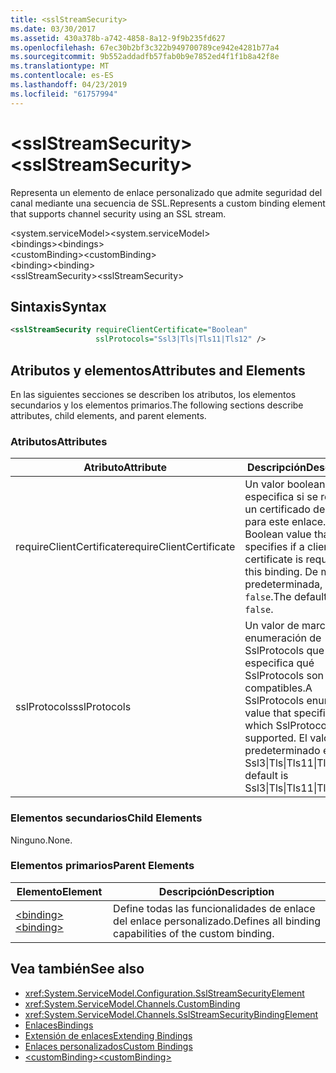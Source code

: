 ```yaml
---
title: <sslStreamSecurity>
ms.date: 03/30/2017
ms.assetid: 430a378b-a742-4858-8a12-9f9b235fd627
ms.openlocfilehash: 67ec30b2bf3c322b949700789ce942e4281b77a4
ms.sourcegitcommit: 9b552addadfb57fab0b9e7852ed4f1f1b8a42f8e
ms.translationtype: MT
ms.contentlocale: es-ES
ms.lasthandoff: 04/23/2019
ms.locfileid: "61757994"
---
```

# <a name="sslstreamsecurity"></a><span data-ttu-id="329e4-101">\<sslStreamSecurity></span><span class="sxs-lookup"><span data-stu-id="329e4-101">\<sslStreamSecurity></span></span>
<span data-ttu-id="329e4-102">Representa un elemento de enlace personalizado que admite seguridad del canal mediante una secuencia de SSL.</span><span class="sxs-lookup"><span data-stu-id="329e4-102">Represents a custom binding element that supports channel security using an SSL stream.</span></span>  
  
 <span data-ttu-id="329e4-103">\<system.serviceModel></span><span class="sxs-lookup"><span data-stu-id="329e4-103">\<system.serviceModel></span></span>  
<span data-ttu-id="329e4-104">\<bindings></span><span class="sxs-lookup"><span data-stu-id="329e4-104">\<bindings></span></span>  
<span data-ttu-id="329e4-105">\<customBinding></span><span class="sxs-lookup"><span data-stu-id="329e4-105">\<customBinding></span></span>  
<span data-ttu-id="329e4-106">\<binding></span><span class="sxs-lookup"><span data-stu-id="329e4-106">\<binding></span></span>  
<span data-ttu-id="329e4-107">\<sslStreamSecurity></span><span class="sxs-lookup"><span data-stu-id="329e4-107">\<sslStreamSecurity></span></span>  
  
## <a name="syntax"></a><span data-ttu-id="329e4-108">Sintaxis</span><span class="sxs-lookup"><span data-stu-id="329e4-108">Syntax</span></span>  
  
```xml  
<sslStreamSecurity requireClientCertificate="Boolean"
                   sslProtocols="Ssl3|Tls|Tls11|Tls12" />
```  
  
## <a name="attributes-and-elements"></a><span data-ttu-id="329e4-109">Atributos y elementos</span><span class="sxs-lookup"><span data-stu-id="329e4-109">Attributes and Elements</span></span>  
 <span data-ttu-id="329e4-110">En las siguientes secciones se describen los atributos, los elementos secundarios y los elementos primarios.</span><span class="sxs-lookup"><span data-stu-id="329e4-110">The following sections describe attributes, child elements, and parent elements.</span></span>  
  
### <a name="attributes"></a><span data-ttu-id="329e4-111">Atributos</span><span class="sxs-lookup"><span data-stu-id="329e4-111">Attributes</span></span>  
  
|<span data-ttu-id="329e4-112">Atributo</span><span class="sxs-lookup"><span data-stu-id="329e4-112">Attribute</span></span>|<span data-ttu-id="329e4-113">Descripción</span><span class="sxs-lookup"><span data-stu-id="329e4-113">Description</span></span>|  
|---------------|-----------------|  
|<span data-ttu-id="329e4-114">requireClientCertificate</span><span class="sxs-lookup"><span data-stu-id="329e4-114">requireClientCertificate</span></span>|<span data-ttu-id="329e4-115">Un valor booleano que especifica si se requiere un certificado de cliente para este enlace.</span><span class="sxs-lookup"><span data-stu-id="329e4-115">A Boolean value that specifies if a client certificate is required for this binding.</span></span> <span data-ttu-id="329e4-116">De manera predeterminada, es `false`.</span><span class="sxs-lookup"><span data-stu-id="329e4-116">The default is `false`.</span></span>|  
|<span data-ttu-id="329e4-117">sslProtocols</span><span class="sxs-lookup"><span data-stu-id="329e4-117">sslProtocols</span></span>|<span data-ttu-id="329e4-118">Un valor de marca de enumeración de SslProtocols que especifica qué SslProtocols son compatibles.</span><span class="sxs-lookup"><span data-stu-id="329e4-118">A SslProtocols enum flag value that specifies which SslProtocols are supported.</span></span> <span data-ttu-id="329e4-119">El valor predeterminado es Ssl3&#124;Tls&#124;Tls11&#124;Tls12.</span><span class="sxs-lookup"><span data-stu-id="329e4-119">The default is Ssl3&#124;Tls&#124;Tls11&#124;Tls12.</span></span>|  
  
### <a name="child-elements"></a><span data-ttu-id="329e4-120">Elementos secundarios</span><span class="sxs-lookup"><span data-stu-id="329e4-120">Child Elements</span></span>  
 <span data-ttu-id="329e4-121">Ninguno.</span><span class="sxs-lookup"><span data-stu-id="329e4-121">None.</span></span>  
  
### <a name="parent-elements"></a><span data-ttu-id="329e4-122">Elementos primarios</span><span class="sxs-lookup"><span data-stu-id="329e4-122">Parent Elements</span></span>  
  
|<span data-ttu-id="329e4-123">Elemento</span><span class="sxs-lookup"><span data-stu-id="329e4-123">Element</span></span>|<span data-ttu-id="329e4-124">Descripción</span><span class="sxs-lookup"><span data-stu-id="329e4-124">Description</span></span>|  
|-------------|-----------------|  
|[<span data-ttu-id="329e4-125">\<binding></span><span class="sxs-lookup"><span data-stu-id="329e4-125">\<binding></span></span>](../../../../../docs/framework/misc/binding.md)|<span data-ttu-id="329e4-126">Define todas las funcionalidades de enlace del enlace personalizado.</span><span class="sxs-lookup"><span data-stu-id="329e4-126">Defines all binding capabilities of the custom binding.</span></span>|  
  
## <a name="see-also"></a><span data-ttu-id="329e4-127">Vea también</span><span class="sxs-lookup"><span data-stu-id="329e4-127">See also</span></span>

- <xref:System.ServiceModel.Configuration.SslStreamSecurityElement>
- <xref:System.ServiceModel.Channels.CustomBinding>
- <xref:System.ServiceModel.Channels.SslStreamSecurityBindingElement>
- [<span data-ttu-id="329e4-128">Enlaces</span><span class="sxs-lookup"><span data-stu-id="329e4-128">Bindings</span></span>](../../../../../docs/framework/wcf/bindings.md)
- [<span data-ttu-id="329e4-129">Extensión de enlaces</span><span class="sxs-lookup"><span data-stu-id="329e4-129">Extending Bindings</span></span>](../../../../../docs/framework/wcf/extending/extending-bindings.md)
- [<span data-ttu-id="329e4-130">Enlaces personalizados</span><span class="sxs-lookup"><span data-stu-id="329e4-130">Custom Bindings</span></span>](../../../../../docs/framework/wcf/extending/custom-bindings.md)
- [<span data-ttu-id="329e4-131">\<customBinding></span><span class="sxs-lookup"><span data-stu-id="329e4-131">\<customBinding></span></span>](../../../../../docs/framework/configure-apps/file-schema/wcf/custombinding.md)
